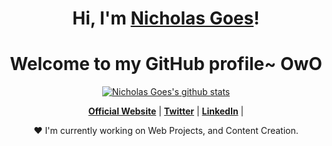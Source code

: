 <h1 align="center">Hi, I'm <a href="#">Nicholas Goes</a>!</h1>
<h1 align="center">Welcome to my GitHub profile~ OwO</h1>

<p align="center">
  <a href="https://github.com/Nicholas-Goes"><img src="https://github-readme-stats.vercel.app/api?username=Nicholas-Goes&hide_border=true&show_icons=true&theme=dracula" alt="Nicholas Goes's github stats"></a>
</p>

<p align="center">
  <strong><a href="#">Official Website</a></strong> |
  <strong><a href="https://twitter.com/Nicholas-Goes">Twitter</a></strong> |
  <strong><a href="https://www.linkedin.com/in/Nicholas-Goes">LinkedIn</a></strong> |
</p>

<p align="center">❤ I'm currently working on Web Projects, and Content Creation.</p>

